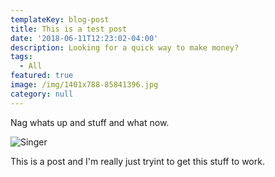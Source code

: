 ```yaml
---
templateKey: blog-post
title: This is a test post
date: '2018-06-11T12:23:02-04:00'
description: Looking for a quick way to make money?
tags:
  - All
featured: true
image: /img/1401x788-85841396.jpg
category: null
---
```

Nag whats up and stuff and what now.



![Singer](/img/1401x788-85841396.jpg)

This is a post and I'm really just tryint to get this stuff to work.
